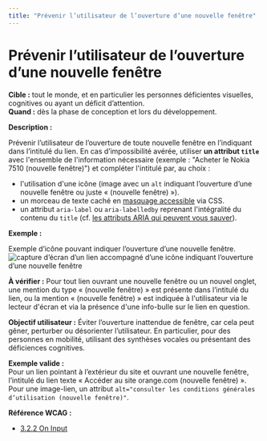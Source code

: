 ```yaml
---
title: "Prévenir l’utilisateur de l’ouverture d’une nouvelle fenêtre"
---
```


# Prévenir l’utilisateur de l’ouverture d’une nouvelle fenêtre

**Cible&nbsp;:** tout le monde, et en particulier les personnes déficientes visuelles, cognitives ou ayant un déficit d’attention.  
**Quand&nbsp;:** dès la phase de conception et lors du développement.

**Description&nbsp;:**

Prévenir l’utilisateur de l’ouverture de toute nouvelle fenêtre en l’indiquant dans l’intitulé du lien. 
En cas d’impossibilité avérée, utiliser **un attribut `title`** avec l'ensemble de l'information nécessaire (exemple : "Acheter le Nokia 7510 (nouvelle fenêtre)") et compléter l'intitulé par, au choix :
- l'utilisation d'une icône (image avec un `alt` indiquant l’ouverture d’une nouvelle fenêtre ou juste «&nbsp;(nouvelle fenêtre)&nbsp;»).
- un morceau de texte caché en <a href="./exemples/masquage/index.html">masquage accessible</a> via CSS.
- un attribut `aria-label` ou `aria-labelledby` reprenant l'intégralité du contenu du `title` (cf. [les attributs ARIA qui peuvent vous sauver](./label-ledby-describedby.html)).

**Exemple&nbsp;:**  
  
Exemple d’icône pouvant indiquer l’ouverture d’une nouvelle fenêtre.  
![capture d’écran d’un lien accompagné d’une icône indiquant l’ouverture d’une nouvelle fenêtre](./images/nouvelle-fenetre.png)  

**À vérifier&nbsp;:**
Pour tout lien ouvrant une nouvelle fenêtre ou un nouvel onglet, une mention du type «&nbsp;(nouvelle fenêtre)&nbsp;» est présente dans l’intitulé du lien, ou la mention «&nbsp;(nouvelle fenêtre)&nbsp;» est indiquée à l'utilisateur via le lecteur d'écran et via la présence d'une info-bulle sur le lien en question.

**Objectif utilisateur&nbsp;:**
Éviter l’ouverture inattendue de fenêtre, car cela peut gêner, perturber ou désorienter l’utilisateur. En particulier, pour des personnes en mobilité, utilisant des synthèses vocales ou présentant des déficiences cognitives.

**Exemple valide&nbsp;:**      
Pour un lien pointant à l’extérieur du site et ouvrant une nouvelle fenêtre, l’intitulé du lien texte «&nbsp;Accéder au site orange.com (nouvelle fenêtre)&nbsp;».
Pour une image-lien, un attribut `alt="consulter les conditions générales d’utilisation (nouvelle fenêtre)"`.    

**Référence <abbr>WCAG</abbr>&nbsp;:**   
- <a lang="en" href="https://www.w3.org/TR/WCAG21/#on-input">3.2.2 On Input</a>
